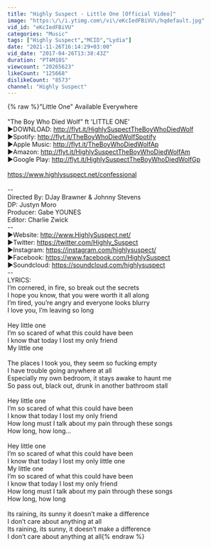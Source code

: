 ```yaml
---
title: "Highly Suspect - Little One [Official Video]"
image: "https:\/\/i.ytimg.com\/vi\/eKcIedFBiVU\/hqdefault.jpg"
vid_id: "eKcIedFBiVU"
categories: "Music"
tags: ["Highly Suspect","MCID","Lydia"]
date: "2021-11-26T16:14:29+03:00"
vid_date: "2017-04-26T13:38:43Z"
duration: "PT4M10S"
viewcount: "20265623"
likeCount: "125668"
dislikeCount: "8573"
channel: "Highly Suspect"
---
```

{% raw %}&quot;Little One&quot; Available Everywhere<br /><br />&quot;The Boy Who Died Wolf&quot;  ft  'LITTLE ONE' <br />►DOWNLOAD: <a rel="nofollow" target="blank" href="http://flyt.it/HighlySuspectTheBoyWhoDiedWolf">http://flyt.it/HighlySuspectTheBoyWhoDiedWolf</a><br />►Spotify: <a rel="nofollow" target="blank" href="http://flyt.it/TheBoyWhoDiedWolfSpotify">http://flyt.it/TheBoyWhoDiedWolfSpotify</a><br />►Apple Music: <a rel="nofollow" target="blank" href="http://flyt.it/TheBoyWhoDiedWolfAp">http://flyt.it/TheBoyWhoDiedWolfAp</a><br />►Amazon: <a rel="nofollow" target="blank" href="http://flyt.it/HighlySuspectTheBoyWhoDiedWolfAm">http://flyt.it/HighlySuspectTheBoyWhoDiedWolfAm</a><br />►Google Play: <a rel="nofollow" target="blank" href="http://flyt.it/HighlySuspectTheBoyWhoDiedWolfGp">http://flyt.it/HighlySuspectTheBoyWhoDiedWolfGp</a><br /><br /><a rel="nofollow" target="blank" href="https://www.highlysuspect.net/confessional">https://www.highlysuspect.net/confessional</a><br /><br />--<br />Directed By: DJay Brawner &amp; Johnny Stevens<br />DP: Justyn Moro<br />Producer: Gabe YOUNES<br />Editor: Charlie Zwick<br />--<br />►Website: <a rel="nofollow" target="blank" href="http://www.HighlySuspect.net/">http://www.HighlySuspect.net/</a><br />►Twitter: <a rel="nofollow" target="blank" href="https://twitter.com/Highly_Suspect">https://twitter.com/Highly_Suspect</a><br />►Instagram: <a rel="nofollow" target="blank" href="https://instagram.com/highlysuspect/">https://instagram.com/highlysuspect/</a><br />►Facebook: <a rel="nofollow" target="blank" href="https://www.facebook.com/HighlySuspect">https://www.facebook.com/HighlySuspect</a><br />►Soundcloud: <a rel="nofollow" target="blank" href="https://soundcloud.com/highlysuspect">https://soundcloud.com/highlysuspect</a><br />--<br />LYRICS:<br />I’m cornered, in fire, so break out the secrets<br />I hope you know, that you were worth it all along<br />I’m tired, you’re angry and everyone looks blurry<br />I love you, I’m leaving so long<br /> <br />Hey little one<br />I’m so scared of what this could have been<br />I know that today I lost my only friend<br />My little one<br /> <br />The places I took you, they seem so fucking empty<br />I have trouble going anywhere at all<br />Especially my own bedroom, it stays awake to haunt me<br />So pass out, black out, drunk in another bathroom stall<br /> <br />Hey little one<br />I’m so scared of what this could have been<br />I know that today I lost my only friend<br />How long must I talk about my pain through these songs<br />How long, how long…<br /> <br />Hey little one<br />I’m so scared of what this could have been<br />I know that today I lost my only little one<br />My little one<br />I’m so scared of what this could have been<br />I know that today I lost my only friend<br />How long must I talk about my pain through these songs<br />How long, how long<br /> <br />Its raining, its sunny it doesn’t make a difference<br />I don’t care about anything at all<br />Its raining, its sunny, it doesn’t make a difference<br />I don’t care about anything at all{% endraw %}
